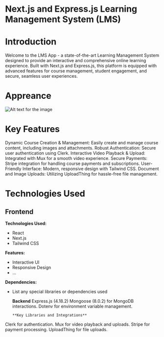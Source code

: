 # Next.js and Express.js Learning Management System (LMS)
# Introduction
Welcome to the LMS App - a state-of-the-art Learning Management System designed to provide an interactive and comprehensive online learning experience. Built with Next.js and Express.js, this platform is equipped with advanced features for course management, student engagement, and secure, seamless user experiences.

# Appreance
![Alt text for the image](https://images.unsplash.com/photo-1503023345310-bd7c1de61c7d?q=80&w=1000&auto=format&fit=crop&ixlib=rb-4.0.3&ixid=M3wxMjA3fDB8MHxzZWFyY2h8Mnx8aHVtYW58ZW58MHx8MHx8fDA%3D)


# Key Features
Dynamic Course Creation & Management: Easily create and manage course content, including images and attachments.
Robust Authentication: Secure user authentication using Clerk.
Interactive Video Playback & Upload: Integrated with Mux for a smooth video experience.
Secure Payments: Stripe integration for handling course payments and subscriptions.
User-Friendly Interface: Modern, responsive design with Tailwind CSS.
Document and Image Uploads: Utilizing UploadThing for hassle-free file management.

# Technologies Used

 ## Frontend

**Technologies Used:**
- React
- Next.js
- Tailwind CSS

**Features:**
- Interactive UI
- Responsive Design
- ...

**Dependencies:**
- List any special libraries or dependencies used



     **Backend**
Express.js (4.18.2)
Mongoose (8.0.2) for MongoDB interactions.
Dotenv for environment variable management.


      **Key Libraries and Integrations**
Clerk for authentication.
Mux for video playback and uploads.
Stripe for payment processing.
UploadThing for file uploads.


